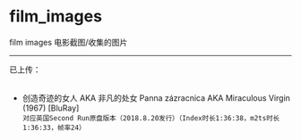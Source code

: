 # film_images
film images 电影截图/收集的图片
***
已上传：<br>
<br>
- 创造奇迹的女人 AKA 非凡的处女 Panna zázracnica AKA Miraculous Virgin (1967) [BluRay]<br>
```对应英国Second Run原盘版本（2018.8.20发行）（Index时长1:36:38，m2ts时长1:36:33，帧率24）```
